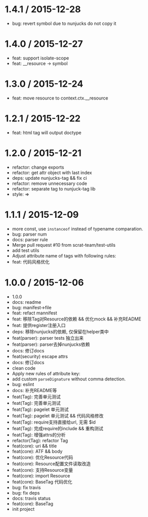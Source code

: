 
1.4.1 / 2015-12-28
==================

  * bug: revert symbol due to nunjucks do not copy it

1.4.0 / 2015-12-27
==================

  * feat: support isolate-scope
  * feat: __resource -> symbol

1.3.0 / 2015-12-24
==================

  * feat: move resource to context.ctx.__resource

1.2.1 / 2015-12-22
==================

  * feat: html tag will output doctype

1.2.0 / 2015-12-21
==================

  * refactor: change exports
  * refactor: get attr object with last index
  * deps: update nunjucks-tag && fix ci
  * refactor: remove unnecessary code
  * refactor: separate tag to nunjuck-tag lib
  * style: =>

1.1.1 / 2015-12-09
==================

  * more const, use `instanceof` instead of typename comparation.
  * bug: parser num
  * docs: parser rule
  * Merge pull request #10 from scrat-team/test-utils
  * add test utils
  * Adjust attribute name of tags with following rules:
  * feat: 代码风格优化

1.0.0 / 2015-12-06
==================

  * 1.0.0
  * docs: readme
  * bug: manifest->file
  * feat: refact mannifest
  * feat: 移除Tag对Resource的依赖 && 优化mock && 补充README
  * feat: 提供register注册入口
  * deps: 移除nunjucks的依赖, 仅保留在helper类中
  * feat(parser): parser tests 独立出来
  * feat(parser): parser去掉nunjucks依赖
  * docs: 修订docs
  * feat(security) escape attrs
  * docs: 修订docs
  * clean code
  * Apply new rules of attribute key:
  * add custom `parseDignature` without comma detection.
  * bug: eslint
  * docs: 补充README等
  * feat(Tag): 完善单元测试
  * feat(Tag): 完善单元测试
  * feat(Tag): pagelet 单元测试
  * feat(Tag): pagelet 单元测试 && 代码风格修改
  * feat(Tag): require支持直接给url, 无需 $id
  * feat(Tag): 完成require的include && 重构测试
  * feat(Tag): 增强attrs的分析
  * refactor(Tag): refactor Tag
  * feat(core): uri && title
  * feat(core): ATF && body
  * feat(core): 优化Resource代码
  * feat(core): Resource配置文件读取改造
  * feat(core): 支持Resource变量
  * feat(core): import Resource
  * feat(core): BaseTag 代码优化
  * bug: fix travis
  * bug: fix deps
  * docs: travis status
  * feat(core): BaseTag
  * init project
